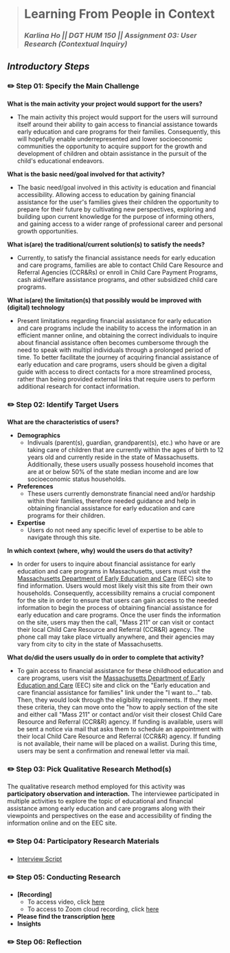 > # Learning From People in Context
> ### _Karlina Ho || DGT HUM 150 || Assignment 03: User Research (Contextual Inquiry)_

## *Introductory Steps* 
### ✏️ Step 01: Specify the Main Challenge 
**What is the main activity your project would support for the users?**
* The main activity this project would support for the users will surround itself around their ability to gain access to financial assistance towards early education and care programs for their families. Consequently, this will hopefully enable underrepresented and lower socioeconomic communities the opportunity to acquire support for the growth and development of children and obtain assistance in the pursuit of the child's educational endeavors.    

**What is the basic need/goal involved for that activity?**
* The basic need/goal involved in this activity is education and financial accessibility. Allowing access to education by gaining financial assistance for the user's families gives their children the opportunity to prepare for their future by cultivating new perspectives, exploring and building upon current knowledge for the purpose of informing others, and gaining access to a wider range of professional career and personal growth opportunities. 

**What is(are) the traditional/current solution(s) to satisfy the needs?**
* Currently, to satisfy the financial assistance needs for early education and care programs, families are able to contact Child Care Resource and Referral Agencies (CCR&Rs) or enroll in Child Care Payment Programs, cash aid/welfare assistance programs, and other subsidized child care programs. 

**What is(are) the limitation(s) that possibly would be improved with (digital) technology**
* Present limitations regarding financial assistance for early education and care programs include the inability to access the information in an efficient manner online, and obtaining the correct individuals to inquire about financial assistance often becomes cumbersome through the need to speak with multipl individuals through a prolonged period of time. To better facilitate the journey of acquiring financial assistance of early education and care programs, users should be given a digital guide with access to direct contacts for a more streamlined process, rather than being provided external links that require users to perform additional research for contact information.  

### ✏️ Step 02: Identify Target Users
**What are the characteristics of users?** 
* **Demographics** 
    * Indivuals (parent(s), guardian, grandparent(s), etc.) who have or are taking care of children that are currently within the ages of birth to 12 years old and currently reside in the state of Massachusetts. Additionally, these users usually possess household incomes that are at or below 50% of the state median income and are low socioeconomic status households.   
* **Preferences** 
    * These users currently demonstrate financial need and/or hardship within their families, therefore needed guidance and help in obtaining financial assistance for early educatiion and care programs for their children. 
* **Expertise** 
    * Users do not need any specific level of expertise to be able to navigate through this site. 

**In which context (where, why) would the users do that activity?** 
* In order for users to inquire about financial assistance for early education and care programs in Massachusetts, users must visit the [Massachusetts Department of Early Education and Care](https://www.mass.gov/orgs/department-of-early-education-and-care) (EEC) site to find information. Users would most likely visit this site from their own households. Consequently, accessibility remains a crucial component for the site in order to ensure that users can gain access to the needed information to begin the process of obtaining financial assistance for early education and care programs. Once the user finds the information on the site, users may then the call, "Mass 211" or can visit or contact their local Child Care Resource and Referral (CCR&R) agency. The phone call may take place virtually anywhere, and their agencies may vary from city to city in the state of Massachusetts. 

**What do/did the users usually do in order to complete that activity?** 
* To gain access to financial assistance for these childhood education and care programs, users visit the [Massachusetts Department of Early Education and Care](https://www.mass.gov/orgs/department-of-early-education-and-care) (EEC) site and click on the "Early education and care financial assistance for families" link under the "I want to..." tab. Then, they would look through the eligibility requirements. If they meet these criteria, they can move onto the "how to apply section of the site and either call "Mass 211" or contact and/or visit their closest Child Care Resource and Referral (CCR&R) agency. If funding is available, users will be sent a notice via mail that asks them to schedule an appointment with their local Child Care Resource and Referral (CCR&R) agency. If funding is not available, their name will be placed on a wailist. During this time, users may be sent a confirmation and renewal letter via mail. 

### ✏️ Step 03: Pick Qualitative Research Method(s)
The qualitative research method employed for this activity was **participatory observation and interaction.** The interviewee participated in multiple activities to explore the topic of educational and financial assistance among early education and care programs along with their viewpoints and perspectives on the ease and accessibility of finding the information online and on the EEC site.

### ✏️ Step 04: Participatory Research Materials
* [Interview Script](https://docs.google.com/document/d/1fg7HhJV9pUnsDpOtcSxmgYAVmSsjoa5uJbkfakD8kYo/edit?usp=sharing) 

### ✏️ Step 05: Conducting Research
* **[Recording]** 
    * To access video, click [here](https://drive.google.com/file/d/1LMhqKychHcfKxZlW8_ZLERzfjMJ7Duzn/view?usp=sharing)
    * To access to Zoom cloud recording, click [here](https://ucla.zoom.us/rec/share/lz3V6VEaXk6WbM-ILUDqKFa2GW_83mdR0cww0KJF-GZkcxqYmdOkrhHDc7cswYEM.Td5zzuqbnoU5X-rA)
* **Please find the transcription [here](https://docs.google.com/document/d/1XoFoEsP-dVqlOjy24Y0qlYEAq4QpXcdoGKF5_6PKOqA/edit?usp=sharing)**
* **Insights**

### ✏️ Step 06: Reflection
